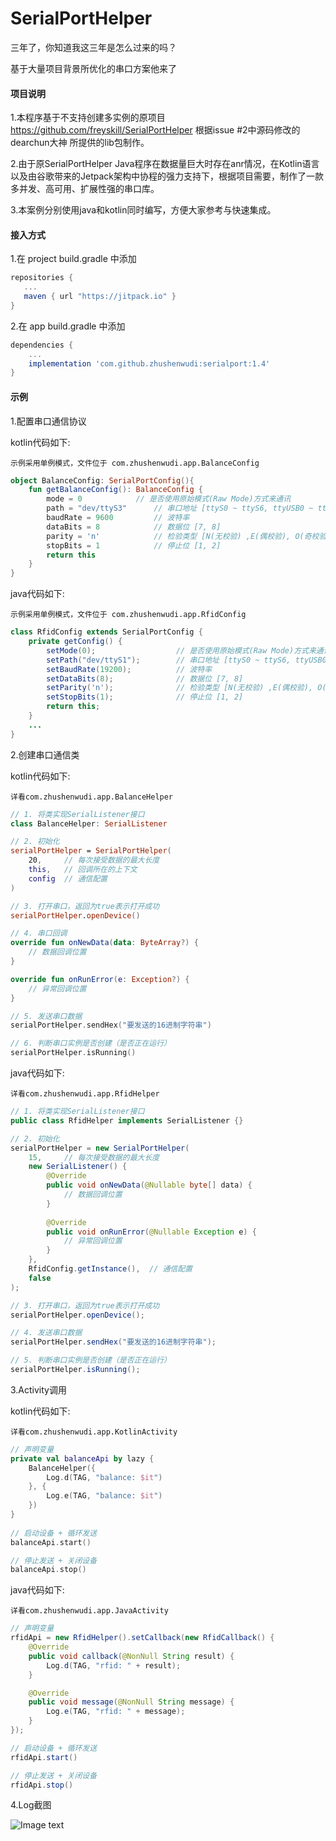 # SerialPortHelper

三年了，你知道我这三年是怎么过来的吗？

基于大量项目背景所优化的串口方案他来了

#### 项目说明
1.本程序基于不支持创建多实例的原项目 https://github.com/freyskill/SerialPortHelper 根据issue #2中源码修改的 dearchun大神 所提供的lib包制作。  

2.由于原SerialPortHelper Java程序在数据量巨大时存在anr情况，在Kotlin语言以及由谷歌带来的Jetpack架构中协程的强力支持下，根据项目需要，制作了一款多并发、高可用、扩展性强的串口库。

3.本案例分别使用java和kotlin同时编写，方便大家参考与快速集成。

#### 接入方式
1.在 project build.gradle 中添加

```groovy
repositories {
   ...
   maven { url "https://jitpack.io" }
}
```

2.在 app build.gradle 中添加

```groovy
dependencies {
    ...
    implementation 'com.github.zhushenwudi:serialport:1.4'
}
```

#### 示例
1.配置串口通信协议

kotlin代码如下:

    示例采用单例模式，文件位于 com.zhushenwudi.app.BalanceConfig

```kotlin
object BalanceConfig: SerialPortConfig(){
    fun getBalanceConfig(): BalanceConfig {
        mode = 0			// 是否使用原始模式(Raw Mode)方式来通讯
        path = "dev/ttyS3"		// 串口地址 [ttyS0 ~ ttyS6, ttyUSB0 ~ ttyUSB4]
        baudRate = 9600			// 波特率
        dataBits = 8			// 数据位 [7, 8]
        parity = 'n'			// 检验类型 [N(无校验) ,E(偶校验), O(奇校验)] (大小写随意)
        stopBits = 1			// 停止位 [1, 2]
        return this
    }
}
```
java代码如下:

    示例采用单例模式，文件位于 com.zhushenwudi.app.RfidConfig

```java
class RfidConfig extends SerialPortConfig {
	private getConfig() {
	    setMode(0);                  // 是否使用原始模式(Raw Mode)方式来通讯
	    setPath("dev/ttyS1");        // 串口地址 [ttyS0 ~ ttyS6, ttyUSB0 ~ ttyUSB4]
	    setBaudRate(19200);          // 波特率
	    setDataBits(8);              // 数据位 [7, 8]
	    setParity('n');              // 检验类型 [N(无校验) ,E(偶校验), O(奇校验)] (大小写随意)
	    setStopBits(1);              // 停止位 [1, 2]
	    return this;
	}
	...
}
```

2.创建串口通信类

kotlin代码如下:

    详看com.zhushenwudi.app.BalanceHelper

```kotlin
// 1. 将类实现SerialListener接口
class BalanceHelper: SerialListener

// 2. 初始化
serialPortHelper = SerialPortHelper(
    20,     // 每次接受数据的最大长度
    this,   // 回调所在的上下文
    config  // 通信配置
)

// 3. 打开串口，返回为true表示打开成功
serialPortHelper.openDevice()

// 4. 串口回调
override fun onNewData(data: ByteArray?) {
    // 数据回调位置
}

override fun onRunError(e: Exception?) {
    // 异常回调位置
}

// 5. 发送串口数据
serialPortHelper.sendHex("要发送的16进制字符串")

// 6. 判断串口实例是否创建（是否正在运行）
serialPortHelper.isRunning()
```

java代码如下:

    详看com.zhushenwudi.app.RfidHelper

```java
// 1. 将类实现SerialListener接口
public class RfidHelper implements SerialListener {}

// 2. 初始化
serialPortHelper = new SerialPortHelper(
	15, 	// 每次接受数据的最大长度
	new SerialListener() {
	    @Override
	    public void onNewData(@Nullable byte[] data) {
	        // 数据回调位置
	    }
	
	    @Override
	    public void onRunError(@Nullable Exception e) {
	        // 异常回调位置
	    }
	},
	RfidConfig.getInstance(),  // 通信配置
	false
);

// 3. 打开串口，返回为true表示打开成功
serialPortHelper.openDevice();

// 4. 发送串口数据
serialPortHelper.sendHex("要发送的16进制字符串");

// 5. 判断串口实例是否创建（是否正在运行）
serialPortHelper.isRunning();
```

3.Activity调用

kotlin代码如下:

    详看com.zhushenwudi.app.KotlinActivity

```kotlin
// 声明变量
private val balanceApi by lazy {
    BalanceHelper({
        Log.d(TAG, "balance: $it")
    }, {
        Log.e(TAG, "balance: $it")
    })
}
        
// 启动设备 + 循环发送
balanceApi.start()

// 停止发送 + 关闭设备
balanceApi.stop()
```

java代码如下:

    详看com.zhushenwudi.app.JavaActivity

```java
// 声明变量
rfidApi = new RfidHelper().setCallback(new RfidCallback() {
    @Override
    public void callback(@NonNull String result) {
        Log.d(TAG, "rfid: " + result);
    }

    @Override
    public void message(@NonNull String message) {
        Log.e(TAG, "rfid: " + message);
    }
});

// 启动设备 + 循环发送
rfidApi.start()

// 停止发送 + 关闭设备
rfidApi.stop()
```

4.Log截图

![Image text](https://raw.githubusercontent.com/zhushenwudi/serialport/master/example.png)
